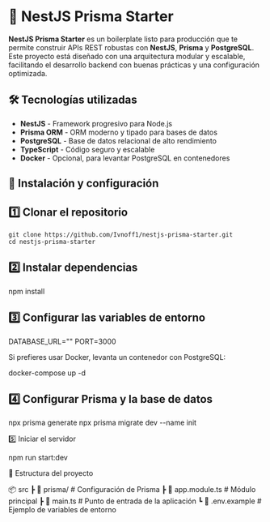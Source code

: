 # 🚀 NestJS Prisma Starter  

**NestJS Prisma Starter** es un boilerplate listo para producción que te permite construir APIs REST robustas con **NestJS**, **Prisma** y **PostgreSQL**. Este proyecto está diseñado con una arquitectura modular y escalable, facilitando el desarrollo backend con buenas prácticas y una configuración optimizada.  

## 🛠️ Tecnologías utilizadas  
- **NestJS** - Framework progresivo para Node.js  
- **Prisma ORM** - ORM moderno y tipado para bases de datos  
- **PostgreSQL** - Base de datos relacional de alto rendimiento  
- **TypeScript** - Código seguro y escalable  
- **Docker** - Opcional, para levantar PostgreSQL en contenedores  

## 🚀 Instalación y configuración  

## 1️⃣ Clonar el repositorio  
```
git clone https://github.com/Ivnoff1/nestjs-prisma-starter.git
cd nestjs-prisma-starter
```
## 2️⃣ Instalar dependencias

npm install

## 3️⃣ Configurar las variables de entorno
DATABASE_URL=""
PORT=3000

Si prefieres usar Docker, levanta un contenedor con PostgreSQL:

docker-compose up -d

## 4️⃣ Configurar Prisma y la base de datos

npx prisma generate
npx prisma migrate dev --name init


5️⃣ Iniciar el servidor

npm run start:dev

📂 Estructura del proyecto

📦 src
 ┣ 📂 prisma/          # Configuración de Prisma
 ┣ 📜 app.module.ts    # Módulo principal
 ┣ 📜 main.ts          # Punto de entrada de la aplicación
 ┗ 📜 .env.example     # Ejemplo de variables de entorno